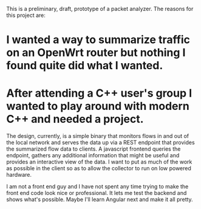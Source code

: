 This is a preliminary, draft, prototype of a packet analyzer. The reasons for this project are:

# I wanted a way to summarize traffic on an OpenWrt router but nothing I found quite did what I wanted.
# After attending a C++ user's group I wanted to play around with modern C++ and needed a project.

The design, currently, is a simple binary that monitors flows in and out of the local network and serves the data up via a REST endpoint that provides the summarized flow data to clients.
A javascript frontend queries the endpoint, gathers any additional information that might be useful and provides an interactive view of the data. I want to put as much of the work as possible
in the client so as to allow the collector to run on low powered hardware.

I am not a front end guy and I have not spent any time trying to make the front end code look nice or professional. It lets me test the backend and shows what's possible. Maybe I'll learn Angular next and make it all pretty.

